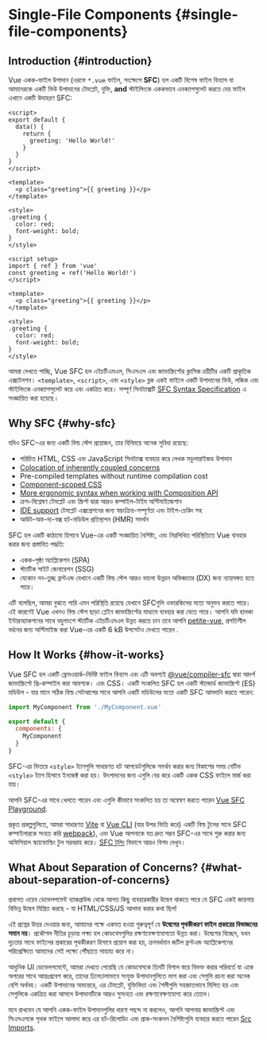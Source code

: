 # Single-File Components {#single-file-components}

## Introduction {#introduction}

Vue একক-ফাইল উপাদান (ওরফে `*.vue` ফাইল, সংক্ষেপে **SFC**) হল একটি বিশেষ ফাইল বিন্যাস যা আমাদেরকে একটি ভিউ উপাদানের টেমপ্লেট, যুক্তি, **and** স্টাইলিংকে এককভাবে এনক্যাপসুলেট করতে দেয় ফাইল এখানে একটি উদাহরণ SFC:

<div class="options-api">

```vue
<script>
export default {
  data() {
    return {
      greeting: 'Hello World!'
    }
  }
}
</script>

<template>
  <p class="greeting">{{ greeting }}</p>
</template>

<style>
.greeting {
  color: red;
  font-weight: bold;
}
</style>
```

</div>

<div class="composition-api">

```vue
<script setup>
import { ref } from 'vue'
const greeting = ref('Hello World!')
</script>

<template>
  <p class="greeting">{{ greeting }}</p>
</template>

<style>
.greeting {
  color: red;
  font-weight: bold;
}
</style>
```

</div>

আমরা দেখতে পাচ্ছি, Vue SFC হল এইচটিএমএল, সিএসএস এবং জাভাস্ক্রিপ্টের ক্লাসিক ত্রয়ীটির একটি প্রাকৃতিক এক্সটেনশন। `<template>`, `<script>`, এবং `<style>` ব্লক একই ফাইলে একটি উপাদানের ভিউ, লজিক এবং স্টাইলিংকে এনক্যাপসুলেট করে এবং একত্রিত করে। সম্পূর্ণ সিনট্যাক্সটি [SFC Syntax Specification](/api/sfc-spec) এ সংজ্ঞায়িত করা হয়েছে।

## Why SFC {#why-sfc}

যদিও SFC-এর জন্য একটি বিল্ড স্টেপ প্রয়োজন, তার বিনিময়ে অনেক সুবিধা রয়েছে:

- পরিচিত HTML, CSS এবং JavaScript সিনট্যাক্স ব্যবহার করে লেখক মডুলারাইজড উপাদান
- [Colocation of inherently coupled concerns](#what-about-separation-of-concerns)
- Pre-compiled templates without runtime compilation cost
- [Component-scoped CSS](/api/sfc-css-features)
- [More ergonomic syntax when working with Composition API](/api/sfc-script-setup)
- ক্রস-বিশ্লেষণ টেমপ্লেট এবং স্ক্রিপ্ট দ্বারা আরও কম্পাইল-টাইম অপ্টিমাইজেশান
- [IDE support](/guide/scaling-up/tooling#ide-support) টেমপ্লেট এক্সপ্রেশনের জন্য স্বয়ংক্রিয়-সম্পূর্ণতা এবং টাইপ-চেকিং সহ
- আউট-অফ-দ্য-বক্স হট-মডিউল প্রতিস্থাপন (HMR) সমর্থন

SFC হল একটি কাঠামো হিসাবে Vue-এর একটি সংজ্ঞায়িত বৈশিষ্ট্য, এবং নিম্নলিখিত পরিস্থিতিতে Vue ব্যবহার করার জন্য প্রস্তাবিত পদ্ধতি:

- একক-পৃষ্ঠা অ্যাপ্লিকেশন (SPA)
- স্ট্যাটিক সাইট জেনারেশন (SSG)
- যেকোন নন-তুচ্ছ ফ্রন্টএন্ড যেখানে একটি বিল্ড স্টেপ আরও ভালো উন্নয়ন অভিজ্ঞতার (DX) জন্য ন্যায়সঙ্গত হতে পারে।

এটি বলেছিল, আমরা বুঝতে পারি এমন পরিস্থিতি রয়েছে যেখানে SFCগুলি ওভারকিলের মতো অনুভব করতে পারে। এই কারণেই Vue এখনও বিল্ড স্টেপ ছাড়া প্লেইন জাভাস্ক্রিপ্টের মাধ্যমে ব্যবহার করা যেতে পারে। আপনি যদি হালকা ইন্টারঅ্যাকশনের সাথে বহুলাংশে স্ট্যাটিক এইচটিএমএল উন্নত করতে চান তবে আপনি [petite-vue](https://github.com/vuejs/petite-vue), প্রগতিশীল বর্ধনের জন্য অপ্টিমাইজ করা Vue-এর একটি 6 kB উপসেটও দেখতে পারেন .

## How It Works {#how-it-works}

Vue SFC হল একটি ফ্রেমওয়ার্ক-নির্দিষ্ট ফাইল বিন্যাস এবং এটি অবশ্যই [@vue/compiler-sfc](https://github.com/vuejs/core/tree/main/packages/compiler-sfc) দ্বারা আদর্শ জাভাস্ক্রিপ্টে প্রি-কম্পাইল করা আবশ্যক। এবং CSS। একটি সংকলিত SFC হল একটি স্ট্যান্ডার্ড জাভাস্ক্রিপ্ট (ES) মডিউল - যার মানে সঠিক বিল্ড সেটআপের সাথে আপনি একটি মডিউলের মতো একটি SFC আমদানি করতে পারেন:

```js
import MyComponent from './MyComponent.vue'

export default {
  components: {
    MyComponent
  }
}
```

SFC-এর ভিতরে `<style>` ট্যাগগুলি সাধারণত হট আপডেটগুলিকে সমর্থন করার জন্য বিকাশের সময় নেটিভ `<style>` ট্যাগ হিসাবে ইনজেক্ট করা হয়। উৎপাদনের জন্য এগুলি বের করে একটি একক CSS ফাইলে মার্জ করা যায়।

আপনি SFC-এর সাথে খেলতে পারেন এবং এগুলি কীভাবে সংকলিত হয় তা অন্বেষণ করতে পারেন [Vue SFC Playground](https://play.vuejs.org/).

প্রকৃত প্রকল্পগুলিতে, আমরা সাধারণত [Vite](https://vitejs.dev/) বা [Vue CLI](http://cli.vuejs.org/) (যার উপর ভিত্তি করে) একটি বিল্ড টুলের সাথে SFC কম্পাইলারকে সংহত করি [webpack](https://webpack.js.org/)), এবং Vue আপনাকে যত দ্রুত সম্ভব SFC-এর সাথে শুরু করার জন্য অফিসিয়াল স্ক্যাফোল্ডিং টুল সরবরাহ করে। [SFC টুলিং](/guide/scaling-up/tooling) বিভাগে আরও বিশদ দেখুন।

## What About Separation of Concerns? {#what-about-separation-of-concerns}

প্রথাগত ওয়েব ডেভেলপমেন্ট ব্যাকগ্রাউন্ড থেকে আগত কিছু ব্যবহারকারীর উদ্বেগ থাকতে পারে যে SFC একই জায়গায় বিভিন্ন উদ্বেগ মিশ্রিত করছে - যা HTML/CSS/JS আলাদা করার কথা ছিল!

এই প্রশ্নের উত্তর দেওয়ার জন্য, আমাদের পক্ষে একমত হওয়া গুরুত্বপূর্ণ যে **উদ্বেগের পৃথকীকরণ ফাইল প্রকারের বিভাজনের সমান নয়**। প্রকৌশল নীতির চূড়ান্ত লক্ষ্য হল কোডবেসগুলির রক্ষণাবেক্ষণযোগ্যতা উন্নত করা। উদ্বেগের বিচ্ছেদ, যখন দৃঢ়তার সাথে ফাইলের প্রকারের পৃথকীকরণ হিসাবে প্রয়োগ করা হয়, ক্রমবর্ধমান জটিল ফ্রন্টএন্ড অ্যাপ্লিকেশনের পরিপ্রেক্ষিতে আমাদের সেই লক্ষ্যে পৌঁছাতে সাহায্য করে না।

আধুনিক UI ডেভেলপমেন্টে, আমরা দেখতে পেয়েছি যে কোডবেসকে তিনটি বিশাল স্তরে বিভক্ত করার পরিবর্তে যা একে অপরের সাথে আন্তঃপ্রবেশ করে, তাদের ঢিলেঢালাভাবে সংযুক্ত উপাদানগুলিতে ভাগ করা এবং সেগুলি রচনা করা অনেক বেশি অর্থবহ। একটি উপাদানের অভ্যন্তরে, এর টেমপ্লেট, যুক্তিবিদ্যা এবং শৈলীগুলি সহজাতভাবে মিলিত হয় এবং সেগুলিকে একত্রিত করা আসলে উপাদানটিকে আরও সুসংহত এবং রক্ষণাবেক্ষণযোগ্য করে তোলে।

মনে রাখবেন যে আপনি একক-ফাইল উপাদানগুলির ধারণা পছন্দ না করলেও, আপনি আপনার জাভাস্ক্রিপ্ট এবং সিএসএসকে পৃথক ফাইলে আলাদা করে এর হট-রিলোডিং এবং প্রাক-সংকলন বৈশিষ্ট্যগুলি ব্যবহার করতে পারেন [Src Imports](/api/sfc-spec#src-imports).
